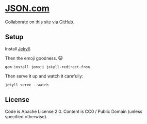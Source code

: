 # [JSON.com](http://json.com/)

Collaborate on this site [via GitHub](http://github.com/json-com/json-com.github.io/).

## Setup

Install [Jekyll](http://jekyllrb.com/).

Then the emoji goodness. :smiley_cat:
```
gem install jemoji jekyll-redirect-from
```

Then serve it up and watch it carefully:
```
jekyll serve --watch
```

## License

Code is Apache License 2.0. Content is CC0 / Public Domain (unless specified
otherwise).

